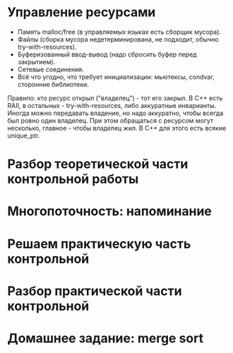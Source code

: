 # Управление ресурсами

* Память malloc/free (в управляемых языках есть сборщик мусора).
* Файлы (сборка мусора недетерминирована, не подходит, обычно try-with-resources).
* Буферизованный ввод-вывод (надо сбросить буфер перед закрытием).
* Сетевые соединения.
* Всё что угодно, что требует инициализации: мьютексы, condvar, сторонние библиотеки.

Правило: кто ресурс открыл ("владелец") - тот его закрыл.
В C++ есть RAII, в остальных - try-with-resources, либо аккуратные инварианты.
Иногда можно передавать владение, но надо аккуратно, чтобы всегда был ровно один владелец.
При этом обращаться с ресурсом могут несколько, главное - чтобы владелец жил. В C++ для этого есть всякие unique_ptr.

# Разбор теоретической части контрольной работы

# Многопоточность: напоминание

# Решаем практическую часть контрольной

# Разбор практической части контрольной

# Домашнее задание: merge sort
